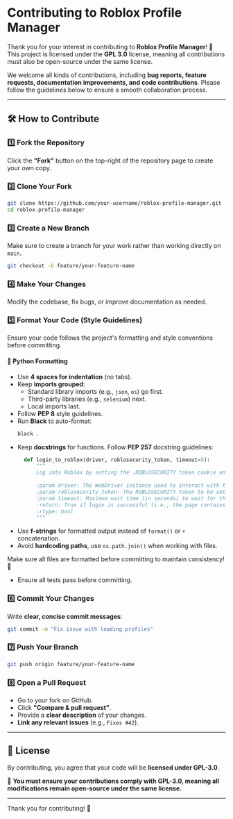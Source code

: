 # Contributing to Roblox Profile Manager

Thank you for your interest in contributing to **Roblox Profile Manager**! 🎉 This project is licensed under the **GPL 3.0** license, meaning all contributions must also be open-source under the same license.  

We welcome all kinds of contributions, including **bug reports, feature requests, documentation improvements, and code contributions**. Please follow the guidelines below to ensure a smooth collaboration process.  

---

## 🛠 How to Contribute  

### 1️⃣ Fork the Repository  
Click the **"Fork"** button on the top-right of the repository page to create your own copy.  

### 2️⃣ Clone Your Fork  
```bash
git clone https://github.com/your-username/roblox-profile-manager.git
cd roblox-profile-manager
```

### 3️⃣ Create a New Branch  
Make sure to create a branch for your work rather than working directly on `main`.  
```bash
git checkout -b feature/your-feature-name
```

### 4️⃣ Make Your Changes  
Modify the codebase, fix bugs, or improve documentation as needed.  

### 5️⃣ Format Your Code (Style Guidelines)

Ensure your code follows the project's formatting and style conventions before committing.  

#### 🐍 Python Formatting  
- Use **4 spaces for indentation** (no tabs).  
- Keep **imports grouped**:  
  - Standard library imports (e.g., `json`, `os`) go first.  
  - Third-party libraries (e.g., `selenium`) next.  
  - Local imports last.  
- Follow **PEP 8** style guidelines.  
- Run **Black** to auto-format:  
  ```bash
  black .
  ```  
- Keep **docstrings** for functions. Follow **PEP 257** docstring guidelines:  
  ```python
    def login_to_roblox(driver, roblosecurity_token, timeout=5):
        """
        Log into Roblox by setting the .ROBLOSECURITY token cookie and waiting for the home page to load.
    
        :param driver: The WebDriver instance used to interact with the browser.
        :param roblosecurity_token: The ROBLOSECURITY token to be set in the browser session for login.
        :param timeout: Maximum wait time (in seconds) to wait for the home page to load. Defaults to 5 seconds.
        :return: True if login is successful (i.e., the page contains "/home"), False otherwise.
        :rtype: bool
        """
  ```
- Use **f-strings** for formatted output instead of `format()` or `+` concatenation.  
- Avoid **hardcoding paths**, use `os.path.join()` when working with files.  

Make sure all files are formatted before committing to maintain consistency! 🚀
- Ensure all tests pass before committing.  

### 6️⃣ Commit Your Changes  
Write **clear, concise commit messages**:  
```bash
git commit -m "Fix issue with loading profiles"
```

### 7️⃣ Push Your Branch  
```bash
git push origin feature/your-feature-name
```

### 8️⃣ Open a Pull Request  
- Go to your fork on GitHub.  
- Click **"Compare & pull request"**.  
- Provide a **clear description** of your changes.  
- **Link any relevant issues** (e.g., `Fixes #42`).  

---

## 📜 License  

By contributing, you agree that your code will be **licensed under GPL-3.0**.  

📌 **You must ensure your contributions comply with GPL-3.0, meaning all modifications remain open-source under the same license.**  

---

Thank you for contributing! 🚀
